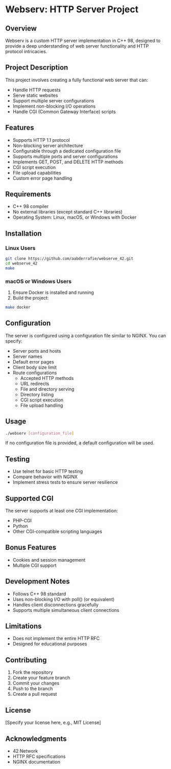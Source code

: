 # Webserv: HTTP Server Project

## Overview
Webserv is a custom HTTP server implementation in C++ 98, designed to provide a deep understanding of web server functionality and HTTP protocol intricacies.

## Project Description
This project involves creating a fully functional web server that can:
- Handle HTTP requests
- Serve static websites
- Support multiple server configurations
- Implement non-blocking I/O operations
- Handle CGI (Common Gateway Interface) scripts

## Features
- Supports HTTP 1.1 protocol
- Non-blocking server architecture
- Configurable through a dedicated configuration file
- Supports multiple ports and server configurations
- Implements GET, POST, and DELETE HTTP methods
- CGI script execution
- File upload capabilities
- Custom error page handling

## Requirements
- C++ 98 compiler
- No external libraries (except standard C++ libraries)
- Operating System: Linux, macOS, or Windows with Docker

## Installation

### Linux Users
```bash
git clone https://github.com/aabderrafie/webserve_42.git
cd webserve_42
make
```

### macOS or Windows Users
1. Ensure Docker is installed and running
2. Build the project:
```bash
make docker
```

## Configuration
The server is configured using a configuration file similar to NGINX. You can specify:
- Server ports and hosts
- Server names
- Default error pages
- Client body size limit
- Route configurations
  - Accepted HTTP methods
  - URL redirects
  - File and directory serving
  - Directory listing
  - CGI script execution
  - File upload handling

## Usage
```bash
./webserv [configuration_file]
```
If no configuration file is provided, a default configuration will be used.

## Testing
- Use telnet for basic HTTP testing
- Compare behavior with NGINX
- Implement stress tests to ensure server resilience

## Supported CGI
The server supports at least one CGI implementation:
- PHP-CGI
- Python
- Other CGI-compatible scripting languages

## Bonus Features
- Cookies and session management
- Multiple CGI support

## Development Notes
- Follows C++ 98 standard
- Uses non-blocking I/O with poll() (or equivalent)
- Handles client disconnections gracefully
- Supports multiple simultaneous client connections

## Limitations
- Does not implement the entire HTTP RFC
- Designed for educational purposes

## Contributing
1. Fork the repository
2. Create your feature branch
3. Commit your changes
4. Push to the branch
5. Create a pull request

## License
[Specify your license here, e.g., MIT License]

## Acknowledgments
- 42 Network
- HTTP RFC specifications
- NGINX documentation
